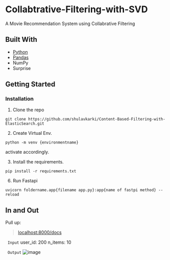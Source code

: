 # Collabtrative-Filtering-with-SVD
A Movie Recommendation System using Collabrative Filtering
## Built With
- [Python](https://www.python.org/)
- [Pandas](https://pandas.pydata.org)
- NumPy
- Surprise

## Getting Started

### Installation
1. Clone the repo
```
git clone https://github.com/shulavkarki/Content-Based-Filtering-with-ElasticSearch.git
```
2. Create Virtual Env.
```
python -m venv {environmentname}
```
activate accordingly.

3. Install the requirements.
```
pip install -r requirements.txt
```
6. Run Fastapi
```
uvicorn foldername.app{filename app.py}:app{name of fastpi method} --reload
```
## In and Out
Pull up:
> [localhost:8000/docs](http://localhost:8000/docs)


``` Input```
user_id: 200
n_items: 10

``` Output```
![image](https://user-images.githubusercontent.com/40908371/205041091-c7c15a39-fd62-442a-aeca-844cf553ce14.png)

